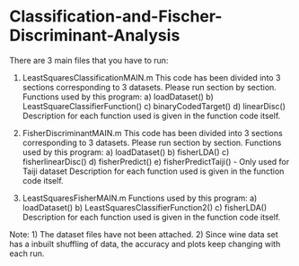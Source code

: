 # Classification-and-Fischer-Discriminant-Analysis

There are 3 main files that you have to run:

1) LeastSquaresClassificationMAIN.m
   This code has been divided into 3 sections corresponding to 3 datasets. Please run section by section.
	Functions used by this program:
	  a) loadDataset()
	  b) LeastSquareClassifierFunction()
	  c) binaryCodedTarget()
	  d) linearDisc()
Description for each function used is given in the function code itself. 

2) FisherDiscriminantMAIN.m
   This code has been divided into 3 sections corresponding to 3 datasets. Please run section by section. 
	Functions used by this program:
	  a) loadDataset()
	  b) fisherLDA()
	  c) fisherlinearDisc()
	  d) fisherPredict()
	  e) fisherPredictTaiji() - Only used for Taiji dataset
Description for each function used is given in the function code itself. 

3) LeastSquaresFisherMAIN.m
	Functions used by this program:
	  a) loadDataset()
	  b) LeastSquaresClassifierFunction2()
	  c) fisherLDA()
Description for each function used is given in the function code itself. 
 
Note: 1) The dataset files have not been attached.
      2) Since wine data set has a inbuilt shuffling of data, the accuracy and plots keep changing with each run.  
		
